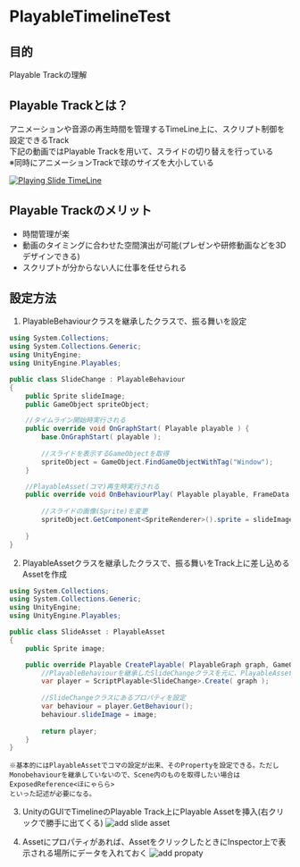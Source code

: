 # PlayableTimelineTest


## 目的
Playable Trackの理解


## Playable Trackとは？
アニメーションや音源の再生時間を管理するTimeLine上に、スクリプト制御を設定できるTrack
<br>下記の動画ではPlayable Trackを用いて、スライドの切り替えを行っている
<br>※同時にアニメーションTrackで球のサイズを大小している

[![Playing Slide TimeLine](http://img.youtube.com/vi/Si_4G2xJgKY/0.jpg)](http://www.youtube.com/watch?v=Si_4G2xJgKY "Playing Slide TimeLine")

## Playable Trackのメリット
- 時間管理が楽
- 動画のタイミングに合わせた空間演出が可能(プレゼンや研修動画などを3Dデザインできる)
- スクリプトが分からない人に仕事を任せられる

## 設定方法
1. PlayableBehaviourクラスを継承したクラスで、振る舞いを設定
```C#:SlideChange.cs
using System.Collections;
using System.Collections.Generic;
using UnityEngine;
using UnityEngine.Playables;

public class SlideChange : PlayableBehaviour
{
    public Sprite slideImage;
    public GameObject spriteObject;

    //タイムライン開始時実行される
    public override void OnGraphStart( Playable playable ) {
        base.OnGraphStart( playable );
        
        //スライドを表示するGameObjectを取得
        spriteObject = GameObject.FindGameObjectWithTag("Window");
    }

    //PlayableAsset(コマ)再生時実行される
    public override void OnBehaviourPlay( Playable playable, FrameData info ) {
        
        //スライドの画像(Sprite)を変更
        spriteObject.GetComponent<SpriteRenderer>().sprite = slideImage;
    
    }
}
```


2. PlayableAssetクラスを継承したクラスで、振る舞いをTrack上に差し込めるAssetを作成
```C#:SlideAsset.cs
using System.Collections;
using System.Collections.Generic;
using UnityEngine;
using UnityEngine.Playables;

public class SlideAsset : PlayableAsset
{
    public Sprite image;

    public override Playable CreatePlayable( PlayableGraph graph, GameObject owner ) {
        //PlayableBehaviourを継承したSlideChangeクラスを元に、PlayableAsset(コマ)を作る
        var player = ScriptPlayable<SlideChange>.Create( graph );
        
        //SlideChangeクラスにあるプロパティを設定
        var behaviour = player.GetBehaviour();
        behaviour.slideImage = image;
        
        return player;
    }
}
```

```
※基本的にはPlayableAssetでコマの設定が出来、そのPropertyを設定できる。ただしMonobehaviourを継承していないので、Scene内のものを取得したい場合は
ExposedReference<ほにゃらら>
といった記述が必要になる。
```

3. UnityのGUIでTimelineのPlayable Track上にPlayable Assetを挿入(右クリックで勝手に出てくる)
![add slide asset](https://user-images.githubusercontent.com/62923803/97622618-dd331c00-1a67-11eb-97d6-e279e5ed750a.jpg)

4. Assetにプロパティがあれば、AssetをクリックしたときにInspector上で表示される場所にデータを入れておく
![add propaty](https://user-images.githubusercontent.com/62923803/97623026-6ba79d80-1a68-11eb-8238-0ce9916093d9.jpg)
